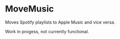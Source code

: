 # MoveMusic
Moves Spotify playlists to Apple Music and vice versa.

Work in progess, not currently functional.
